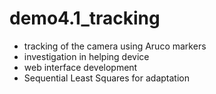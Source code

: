 # demo4.1_tracking
- tracking of the camera using Aruco markers
- investigation in helping device
- web interface development
- Sequential Least Squares for adaptation